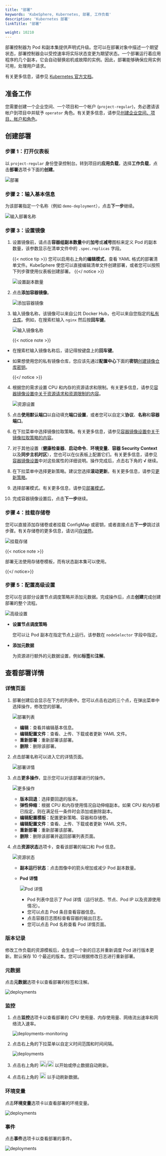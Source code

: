 ```yaml
---
title: "部署"
keywords: 'KubeSphere, Kubernetes, 部署, 工作负载'
description: 'Kubernetes 部署'
linkTitle: "部署"

weight: 10210
---
```


部署控制器为 Pod 和副本集提供声明式升级。您可以在部署对象中描述一个期望状态，部署控制器会以受控速率将实际状态变更为期望状态。一个部署运行着应用程序的几个副本，它会自动替换宕机或故障的实例。因此，部署能够确保应用实例可用，处理用户请求。

有关更多信息，请参见 [Kubernetes 官方文档](https://kubernetes.io/zh/docs/concepts/workloads/controllers/deployment/)。

## 准备工作

您需要创建一个企业空间、一个项目和一个帐户 (`project-regular`)，务必邀请该帐户到项目中并赋予 `operator` 角色。有关更多信息，请参见[创建企业空间、项目、帐户和角色](../../../quick-start/create-workspace-and-project/)。

## 创建部署

### 步骤 1：打开仪表板

以 `project-regular` 身份登录控制台。转到项目的**应用负载**，选择**工作负载**，点击**部署**选项卡下面的**创建**。

![部署](/images/docs/zh-cn/project-user-guide/application-workloads/deployments/deployments.PNG)

### 步骤 2：输入基本信息

为该部署指定一个名称（例如 `demo-deployment`），点击**下一步**继续。

![输入部署名称](/images/docs/zh-cn/project-user-guide/application-workloads/deployments/deployment-name.PNG)

### 步骤 3：设置镜像

1. 设置镜像前，请点击**容器组副本数量**中的**加号**或**减号**图标来定义 Pod 的副本数量，该参数显示在清单文件中的 `.spec.replicas` 字段。

    {{< notice tip >}}
您可以启用右上角的**编辑模式**，查看 YAML 格式的部署清单文件。KubeSphere 使您可以直接编辑清单文件创建部署，或者您可以按照下列步骤使用仪表板创建部署。
    {{</ notice >}}

    ![设置副本数量](/images/docs/zh-cn/project-user-guide/application-workloads/deployments/replica-number.PNG)

2. 点击**添加容器镜像**。

    ![添加容器镜像](/images/docs/zh-cn/project-user-guide/application-workloads/deployments/add-container-image.PNG)

3. 输入镜像名称，该镜像可以来自公共 Docker Hub，也可以来自您指定的[私有仓库](../../../project-user-guide/configuration/image-registry/)。例如，在搜索栏输入 `nginx` 然后按**回车键**。

    ![输入镜像名称](/images/docs/zh-cn/project-user-guide/application-workloads/deployments/input-image-name.PNG)

    {{< notice note >}}

- 在搜索栏输入镜像名称后，请记得按键盘上的**回车键**。
- 如果想使用您的私有镜像仓库，您应该先通过**配置中心**下面的**密钥**[创建镜像仓库密钥](../../../project-user-guide/configuration/image-registry/)。

    {{</ notice >}}

4. 根据您的需求设置 CPU 和内存的资源请求和限制。有关更多信息，请参见[容器镜像设置中关于资源请求和资源限制的内容](../../../project-user-guide/application-workloads/container-image-settings/#添加容器镜像)。

    ![资源设置](/images/docs/zh-cn/project-user-guide/application-workloads/deployments/resource-setting.PNG)

5. 点击**使用默认端口**以自动填充**端口设置**，或者您可以自定义**协议**、**名称**和**容器端口**。

6. 在下拉菜单中选择镜像拉取策略。有关更多信息，请参见[容器镜像设置中关于镜像拉取策略的内容](../../../project-user-guide/application-workloads/container-image-settings/#添加容器镜像)。

7. 对于其他设置（**健康检查器**、**启动命令**、**环境变量**、**容器 Security Context** 以及**同步主机时区**），您也可以在仪表板上配置它们。有关更多信息，请参见[容器镜像设置](../../../project-user-guide/application-workloads/container-image-settings/#添加容器镜像)中对这些属性的详细说明。操作完成后，点击右下角的 **√** 继续。

8. 在下拉菜单中选择更新策略。建议您选择**滚动更新**。有关更多信息，请参见[更新策略](../../../project-user-guide/application-workloads/container-image-settings/#更新策略)。

9. 选择部署模式。有关更多信息，请参见[部署模式](../../../project-user-guide/application-workloads/container-image-settings/#部署模式)。

10. 完成容器镜像设置后，点击**下一步**继续。

### 步骤 4：挂载存储卷

您可以直接添加存储卷或者挂载 ConfigMap 或密钥，或者直接点击**下一步**跳过该步骤。有关存储卷的更多信息，请访问[存储卷](../../../project-user-guide/storage/volumes/#挂载存储卷)。

![挂载存储](/images/docs/zh-cn/project-user-guide/application-workloads/deployments/mount-volumes.PNG)

{{< notice note >}}

部署无法使用存储卷模板，而有状态副本集可以使用。

{{</ notice>}}

### 步骤 5：配置高级设置

您可以在该部分设置节点调度策略并添加元数据。完成操作后，点击**创建**完成创建部署的整个流程。

![高级设置](/images/docs/zh-cn/project-user-guide/application-workloads/deployments/advanced-settings.PNG)

- **设置节点调度策略**

  您可以让 Pod 副本在指定节点上运行。该参数在 `nodeSelector` 字段中指定。

- **添加元数据**

  为资源进行额外的元数据设置，例如**标签**和**注解**。

## 查看部署详情

### 详情页面

1. 部署创建后会显示在下方的列表中。您可以点击右边的三个点，在弹出菜单中选择操作，修改您的部署。

    ![部署列表](/images/docs/zh-cn/project-user-guide/application-workloads/deployments/deployment-listed.PNG)

    - **编辑**：查看并编辑基本信息。
    - **编辑配置文件**：查看、上传、下载或者更新 YAML 文件。
    - **重新部署**：重新部署该部署。
    - **删除**：删除该部署。

2. 点击部署名称可以进入它的详情页面。

    ![部署详情](/images/docs/zh-cn/project-user-guide/application-workloads/deployments/deployment-detail-page.PNG)

3. 点击**更多操作**，显示您可以对该部署进行的操作。

    ![更多操作](/images/docs/zh-cn/project-user-guide/application-workloads/deployments/more-actions.PNG)

    - **版本回退**：选择要回退的版本。
    - **弹性伸缩**：根据 CPU 和内存使用情况自动伸缩副本。如果 CPU 和内存都已指定，则在满足任一条件时会添加或删除副本。
    - **编辑配置模板**：配置更新策略、容器和存储卷。
    - **编辑配置文件**：查看、上传、下载或者更新 YAML 文件。
    - **重新部署**：重新部署该部署。
    - **删除**：删除该部署并返回部署列表页面。

4. 点击**资源状态**选项卡，查看该部署的端口和 Pod 信息。

    ![资源状态](/images/docs/zh-cn/project-user-guide/application-workloads/deployments/resource-status.PNG)

    - **副本运行状态**：点击图像中的箭头增加或减少 Pod 副本数量。
    - **Pod 详情**

        ![Pod 详情](/images/docs/zh-cn/project-user-guide/application-workloads/deployments/pod-details.PNG)

        - Pod 列表中显示了 Pod 详情（运行状态、节点、Pod IP 以及资源使用情况）。
        - 您可以点击 Pod 条目查看容器信息。
        - 点击容器日志图标查看容器的输出日志。
        - 您可以点击 Pod 名称查看 Pod 详情页面。

### 版本记录

修改工作负载的资源模板后，会生成一个新的日志并重新调度 Pod 进行版本更新。默认保存 10 个最近的版本。您可以根据修改日志进行重新部署。

### 元数据

点击**元数据**选项卡以查看部署的标签和注解。

![deployments](/images/docs/zh-cn/project-user-guide/application-workloads/deployments/deployments-matadata.png)

### 监控

1. 点击**监控**选项卡以查看部署的 CPU 使用量、内存使用量、网络流出速率和网络流入速率。

   ![deployments-monitoring](/images/docs/zh-cn/project-user-guide/application-workloads/deployments/deployments-monitoring.png)

2. 点击右上角的下拉菜单以自定义时间范围和时间间隔。

   ![deployments](/images/docs/zh-cn/project-user-guide/application-workloads/deployments/deployments-time-range.png)

3. 点击右上角的 <img src="/images/docs/zh-cn/project-user-guide/application-workloads/deployments/deployments_autorefresh_start.png" width="20px" />/<img src="/images/docs/zh-cn/project-user-guide/application-workloads/deployments/deployments_autorefresh_stop.png" width="20px" /> 以开始或停止数据自动刷新。 

4. 点击右上角的 <img src="/images/docs/zh-cn/project-user-guide/application-workloads/deployments/deployments_refresh.png" width="20px" /> 以手动刷新数据。

### 环境变量

点击**环境变量**选项卡以查看部署的环境变量。

![deployments](/images/docs/zh-cn/project-user-guide/application-workloads/deployments/deployments-env-variables.png)

### 事件

点击**事件**选项卡以查看部署的事件。

![deployments](/images/docs/zh-cn/project-user-guide/application-workloads/deployments/deployments-events.png)